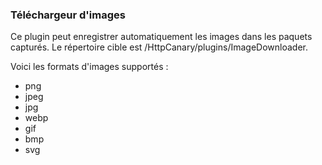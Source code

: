 ### Téléchargeur d'images

Ce plugin peut enregistrer automatiquement les images dans les paquets capturés. Le répertoire cible est /HttpCanary/plugins/ImageDownloader.

Voici les formats d'images supportés :
- png
- jpeg
- jpg
- webp
- gif
- bmp
- svg
